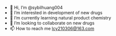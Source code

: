 - 👋 Hi, I’m @sybilhuang004
- 👀 I’m interested in development of new drugs
- 🌱 I’m currently learning natural product chemistry
- 💞️ I’m looking to collaborate on new drugs
- 📫 How to reach me lcy210306@163.com

<!---
sybilhuang004/sybilhuang004 is a ✨ special ✨ repository because its `README.md` (this file) appears on your GitHub profile.
You can click the Preview link to take a look at your changes.
--->
